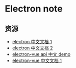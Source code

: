 # Electron note

## 资源
- [electron 中文文档 1](https://yuzhigang.gitbooks.io/electron/content/)
- [electron 中文文档 2](https://wizardforcel.gitbooks.io/electron-doc/content/api/browser-window.html)
- [electron-vue api 中文 demo](https://github.com/demopark/electron-api-demos-Zh_CN)
- [electron-vue 中文文档 1](https://simulatedgreg.gitbooks.io/electron-vue/content/cn/)
